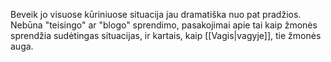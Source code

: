 Beveik jo visuose kūriniuose situacija jau dramatiška nuo pat pradžios. Nebūna "teisingo" ar "blogo" sprendimo, pasakojimai apie tai kaip žmonės sprendžia sudėtingas situacijas, ir kartais, kaip [[Vagis|vagyje]], tie žmonės auga.

